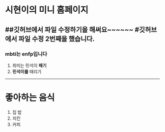 # 시현이의 미니 홈페이지
##깃허브에서 파일 수정하기을 해써요~~~~~~
#깃허브에서 파일 수정 2번째을 했습니다.
---
### mbti는 enfp입니다
1. 취미는 민석이 **패기**
2. **민석이를** 때리기
---
# 좋아하는 음식
1. 집 밥
2. 치킨
3. 커피
